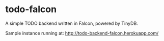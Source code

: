 # todo-falcon
A simple TODO backend written in Falcon, powered by TinyDB.

Sample instance running at: http://todo-backend-falcon.herokuapp.com/
